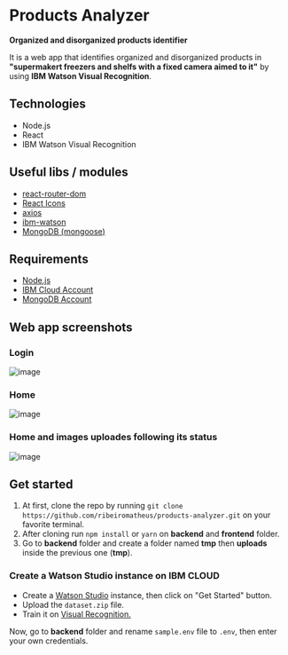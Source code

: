 # Products Analyzer
**Organized and disorganized products identifier**

It is a web app that identifies organized and disorganized products in **"supermakert freezers and shelfs with a fixed camera aimed to it"** by using **IBM Watson Visual Recognition**.

## Technologies
- Node.js
- React
- IBM Watson Visual Recognition

## Useful libs / modules
- [react-router-dom](https://github.com/ReactTraining/react-router/tree/master/packages/react-router-dom)
- [React Icons](https://github.com/react-icons/react-icons)
- [axios](https://github.com/axios/axios)
- [ibm-watson](https://github.com/watson-developer-cloud/node-sdk)
- [MongoDB (mongoose)](https://github.com/Automattic/mongoose)

## Requirements
- [Node.js](https://nodejs.org)
- [IBM Cloud Account](https://cloud.ibm.com/login)
- [MongoDB Account](https://www.mongodb.com/cloud/atlas/efficiency?utm_source=google&utm_campaign=gs_americas_brazil_search_brand_atlas_desktop&utm_term=mongo%20atlas&utm_medium=cpc_paid_search&utm_ad=e&_bt=335229503988&_bn=g&gclid=EAIaIQobChMIhtmIud_E5gIVEISRCh0sygfvEAAYASABEgLGCvD_BwE)

## Web app screenshots
### Login
![image](https://user-images.githubusercontent.com/41703972/71019211-ba5e7a00-20d8-11ea-9b42-73bc37c43c92.png)

### Home
![image](https://user-images.githubusercontent.com/41703972/70930322-ab61c400-2013-11ea-97ef-b602d480009c.png)

### Home and images uploades following its status
![image](https://user-images.githubusercontent.com/41703972/70930372-cc2a1980-2013-11ea-9795-69529ebfb092.png)

## Get started
1. At first, clone the repo by running `git clone https://github.com/ribeiromatheus/products-analyzer.git` on your favorite terminal.
2. After cloning run `npm install` or `yarn` on **backend** and **frontend** folder.
3. Go to **backend** folder and create a folder named **tmp** then **uploads** inside the previous one (**tmp**).

### Create a Watson Studio instance on IBM CLOUD
- Create a [Watson Studio](https://cloud.ibm.com/catalog/services/watson-studio) instance, then click on "Get Started" button.
- Upload the `dataset.zip` file.
- Train it on [Visual Recognition.](https://cloud.ibm.com/catalog/services/visual-recognition)

Now, go to **backend** folder and rename `sample.env` file to `.env`, then enter your own credentials.